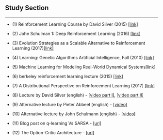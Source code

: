 ## Study Section

--------------------

- (1) Reinforcement Learning Course by David Silver (2015) [[link]](https://www.youtube.com/watch?v=2pWv7GOvuf0)

- (2) John Schulman 1: Deep Reinforcement Learning (2016) [[link]](https://www.youtube.com/watch?v=aUrX-rP_ss4&list=PLCTc_C7itk-GaAMxmlChrkPnGKtjz8hv1)

- (3) Evolution Strategies as a Scalable Alternative to Reinforcement Learning (2017)[[link]](https://blog.openai.com/evolution-strategies/)

- (4) Learning: Genetic Algorithms Artificial Intelligence, Fall (2010) [[link]](https://www.youtube.com/watch?v=kHyNqSnzP8Y)

- (5) Machine Learning for Modeling Real-World Dynamical Systems[[link]](https://www.cc.gatech.edu/~lsong/teaching/CSE6740fall14/BBoots.pdf)

- (6) berkeley reinforcement learning lecture (2015) [[link]](http://rll.berkeley.edu/deeprlcoursesp17/docs/)

- (7) A Distributional Perspective on Reinforcement Learning (2017) [[link]](https://arxiv.org/pdf/1707.06887.pdf)


- (8) Lecture by David Silver (english) - [[video part I]](https://www.youtube.com/watch?v=PnHCvfgC_ZA), [[video part II]](https://www.youtube.com/watch?v=0g4j2k_Ggc4&t=43s%29)

- (9) Alternative lecture by Pieter Abbeel (english) - [[video]](https://www.youtube.com/watch?v=ifma8G7LegE)

- (10) Alternative lecture by John Schulmann (english) - [[video]](https://www.youtube.com/watch?v=IL3gVyJMmhg)

- (11) Blog post on q-learning Vs SARSA - [[url]](https://studywolf.wordpress.com/2013/07/01/reinforcement-learning-sarsa-vs-q-learning/)


- (12)
The Option-Critic Architecture - [[url]](https://arxiv.org/abs/1609.05140)
